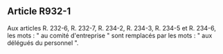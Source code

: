 Article R932-1
----
Aux articles R. 232-6, R. 232-7, R. 234-2, R. 234-3, R. 234-5 et R. 234-6, les
mots : " au comité d'entreprise " sont remplacés par les mots : " aux délégués
du personnel ".
